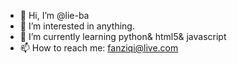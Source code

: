 - 👋 Hi, I’m @lie-ba
- 👀 I’m interested in anything.
- 🌱 I’m currently learning python& html5& javascript
- 📫 How to reach me: fanziqi@live.com

<!---
lie-ba/lie-ba is a ✨ special ✨ repository because its `README.md` (this file) appears on your GitHub profile.
You can click the Preview link to take a look at your changes.
--->
